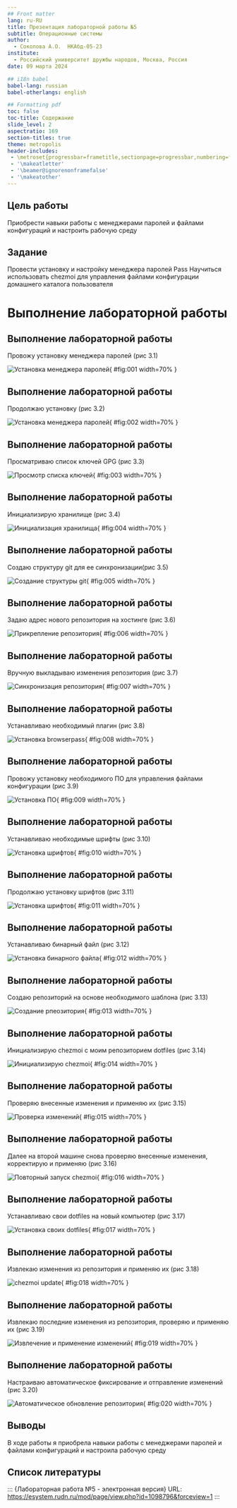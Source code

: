 ```yaml
---
## Front matter
lang: ru-RU
title: Презентация лабораторной работы №5
subtitle: Операционные системы
author:
  - Соколова А.О.  НКАбд-05-23
institute:
  - Российский университет дружбы народов, Москва, Россия
date: 09 марта 2024

## i18n babel
babel-lang: russian
babel-otherlangs: english

## Formatting pdf
toc: false
toc-title: Содержание
slide_level: 2
aspectratio: 169
section-titles: true
theme: metropolis
header-includes:
 - \metroset{progressbar=frametitle,sectionpage=progressbar,numbering=fraction}
 - '\makeatletter'
 - '\beamer@ignorenonframefalse'
 - '\makeatother'
---
```


## Цель работы
Приобрести навыки работы с менеджерами паролей и файлами конфигураций и настроить рабочую среду

## Задание
Провести установку и настройку менеджера паролей Pass
Научиться использовать chezmoi для управления файлами конфигурации домашнего каталога пользователя

# Выполнение лабораторной работы

## Выполнение лабораторной работы
Провожу установку менеджера паролей (рис 3.1)

![Установка менеджера паролей](image/1.png){ #fig:001 width=70% }

## Выполнение лабораторной работы
Продолжаю установку (рис 3.2)

![Установка менеджера паролей](image/2.png){ #fig:002 width=70% }

## Выполнение лабораторной работы
Просматриваю список ключей GPG (рис 3.3)

![Просмотр списка ключей](image/3.png){ #fig:003 width=70% }

## Выполнение лабораторной работы
Инициализирую хранилище (рис 3.4)

![Инициализация хранилища](image/4.png){ #fig:004 width=70% }

## Выполнение лабораторной работы
Создаю структуру git для ее синхронизации(рис 3.5)

![Создание структуры git](image/5.png){ #fig:005 width=70% }

## Выполнение лабораторной работы
Задаю адрес нового репозитория на хостинге (рис 3.6)

![Прикрепление репозитория](image/6.png){ #fig:006 width=70% }

## Выполнение лабораторной работы
Вручную выкладываю изменения репозитория (рис 3.7)

![Синхронизация репозитория](image/7.png){ #fig:007 width=70% }

## Выполнение лабораторной работы
Устанавливаю необходимый плагин (рис 3.8)

![Установка browserpass](image/8.png){ #fig:008 width=70% }

## Выполнение лабораторной работы
Провожу установку необходимого ПО для управления файлами конфигурации (рис 3.9)

![Установка ПО](image/9.png){ #fig:009 width=70% }

## Выполнение лабораторной работы
Устанавливаю необходимые шрифты (рис 3.10)

![Установка шрифтов](image/10.png){ #fig:010 width=70% }

## Выполнение лабораторной работы
Продолжаю установку шрифтов (рис 3.11)

![Установка шрифтов](image/11.png){ #fig:011 width=70% }

## Выполнение лабораторной работы
Устанавливаю бинарный файл (рис 3.12)

![Установка бинарного файла](image/12.png){ #fig:012 width=70% }

## Выполнение лабораторной работы
Создаю репозиторий на основе необходимого шаблона (рис 3.13)

![Создание рпеозитория](image/13.png){ #fig:013 width=70% }

## Выполнение лабораторной работы
Инициализирую chezmoi с моим репозиторием dotfiles (рис 3.14)

![Инициализирую chezmoi](image/14.png){ #fig:014 width=70% }

## Выполнение лабораторной работы
Проверяю внесенные изменения и применяю их (рис 3.15)

![Проверка изменений](image/15.png){ #fig:015 width=70% }

## Выполнение лабораторной работы
Далее на второй машине снова проверяю внесенные изменения, корректирую и применяю (рис 3.16)

![Повторный запуск chezmoi](image/16.png){ #fig:016 width=70% }

## Выполнение лабораторной работы
Устанавливаю свои dotfiles на новый компьютер (рис 3.17)

![Установка своих dotfiles](image/17.png){ #fig:017 width=70% }

## Выполнение лабораторной работы
Извлекаю изменения из репозитория и применяю их (рис 3.18)

![chezmoi update](image/18.png){ #fig:018 width=70% }

## Выполнение лабораторной работы
Извлекаю последние изменения из репозитория, проверяю и применяю их (рис 3.19)

![Извлечение и применение изменений](image/19.png){ #fig:019 width=70% }

## Выполнение лабораторной работы
Настраиваю автоматическое фиксирование и отправление изменений (рис 3.20)

![Автоматическое обновление репозитория](image/20.png){ #fig:020 width=70% }

## Выводы

В ходе работы я приобрела навыки работы с менеджерами паролей и файлами конфигураций и настроила рабочую среду

## Список литературы

::: {Лабораторная работа №5 - электронная версия} URL: https://esystem.rudn.ru/mod/page/view.php?id=1098796&forceview=1
:::
